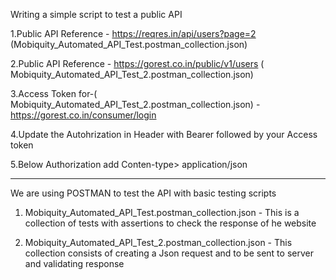 
Writing a simple script to test a public API

1.Public API Reference - https://reqres.in/api/users?page=2 (Mobiquity_Automated_API_Test.postman_collection.json)

2.Public API Reference - https://gorest.co.in/public/v1/users ( Mobiquity_Automated_API_Test_2.postman_collection.json)

3.Access Token for-( Mobiquity_Automated_API_Test_2.postman_collection.json) -https://gorest.co.in/consumer/login

4.Update the Autohrization in Header with Bearer followed by your Access token

5.Below Authorization add Conten-type> application/json

---

We are using POSTMAN to test the API with basic testing scripts

1. Mobiquity_Automated_API_Test.postman_collection.json - This is a collection of tests with assertions to check the response of he website

2. Mobiquity_Automated_API_Test_2.postman_collection.json - This collection consists of creating a Json request and to be sent to server and validating response
